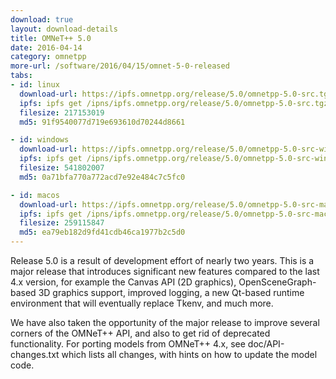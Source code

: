 ```yaml
---
download: true
layout: download-details
title: OMNeT++ 5.0
date: 2016-04-14
category: omnetpp
more-url: /software/2016/04/15/omnet-5-0-released
tabs:
- id: linux
  download-url: https://ipfs.omnetpp.org/release/5.0/omnetpp-5.0-src.tgz
  ipfs: ipfs get /ipns/ipfs.omnetpp.org/release/5.0/omnetpp-5.0-src.tgz
  filesize: 217153019
  md5: 91f9540077d719e693610d70244d8661

- id: windows
  download-url: https://ipfs.omnetpp.org/release/5.0/omnetpp-5.0-src-windows.zip
  ipfs: ipfs get /ipns/ipfs.omnetpp.org/release/5.0/omnetpp-5.0-src-windows.zip
  filesize: 541802007
  md5: 0a71bfa770a772acd7e92e484c7c5fc0

- id: macos
  download-url: https://ipfs.omnetpp.org/release/5.0/omnetpp-5.0-src-macosx.tgz
  ipfs: ipfs get /ipns/ipfs.omnetpp.org/release/5.0/omnetpp-5.0-src-macosx.tgz
  filesize: 259115847
  md5: ea79eb182d9fd41cdb46ca1977b2c5d0
---
```


Release 5.0 is a result of development effort of nearly two years. This is a major release that introduces significant new features compared to the last 4.x version, for example the Canvas API (2D graphics), OpenSceneGraph-based 3D graphics support, improved logging, a new Qt-based runtime environment that will eventually replace Tkenv, and much more.

We have also taken the opportunity of the major release to improve several corners of the OMNeT++ API, and also to get rid of deprecated functionality. For porting models from OMNeT++ 4.x, see doc/API-changes.txt which lists all changes, with hints on how to update the model code.

